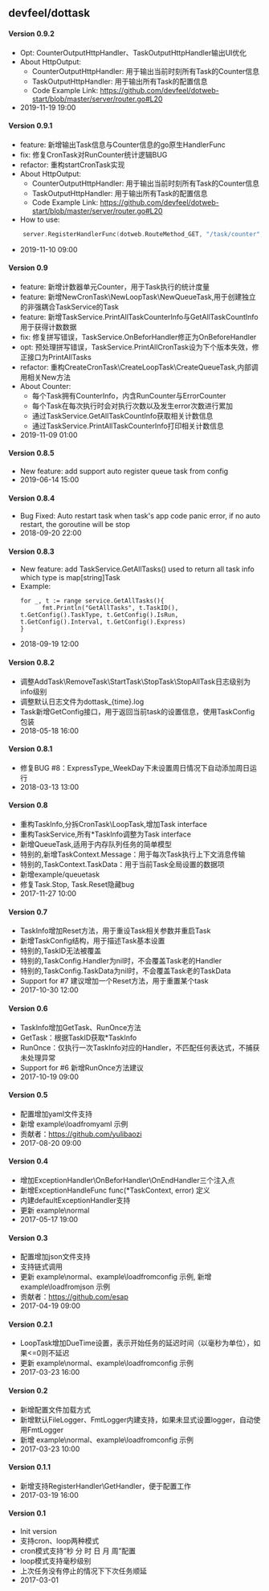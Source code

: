 ## devfeel/dottask

#### Version 0.9.2
* Opt: CounterOutputHttpHandler、TaskOutputHttpHandler输出UI优化
* About HttpOutput:
    - CounterOutputHttpHandler: 用于输出当前时刻所有Task的Counter信息
    - TaskOutputHttpHandler: 用于输出所有Task的配置信息
    - Code Example Link: https://github.com/devfeel/dotweb-start/blob/master/server/router.go#L20
* 2019-11-19 19:00

#### Version 0.9.1
* feature: 新增输出Task信息与Counter信息的go原生HandlerFunc
* fix: 修复CronTask对RunCounter统计逻辑BUG
* refactor: 重构startCronTask实现
* About HttpOutput:
    - CounterOutputHttpHandler: 用于输出当前时刻所有Task的Counter信息
    - TaskOutputHttpHandler: 用于输出所有Task的配置信息
    - Code Example Link: https://github.com/devfeel/dotweb-start/blob/master/server/router.go#L20
* How to use:
~~~ go
	server.RegisterHandlerFunc(dotweb.RouteMethod_GET, "/task/counter", global.DotTask.CounterOutputHttpHandler)
~~~
* 2019-11-10 09:00

#### Version 0.9
* feature: 新增计数器单元Counter，用于Task执行的统计度量
* feature: 新增NewCronTask\NewLoopTask\NewQueueTask,用于创建独立的非强耦合TaskService的Task
* feature: 新增TaskService.PrintAllTaskCounterInfo与GetAllTaskCountInfo用于获得计数数据
* fix: 修复拼写错误，TaskService.OnBeforHandler修正为OnBeforeHandler
* opt: 预处理拼写错误，TaskService.PrintAllCronTask设为下个版本失效，修正接口为PrintAllTasks
* refactor: 重构CreateCronTask\CreateLoopTask\CreateQueueTask,内部调用相关New方法
* About Counter:
    - 每个Task拥有CounterInfo，内含RunCounter与ErrorCounter
    - 每个Task在每次执行时会对执行次数以及发生error次数进行累加
    - 通过TaskService.GetAllTaskCountInfo获取相关计数信息
    - 通过TaskService.PrintAllTaskCounterInfo打印相关计数信息
* 2019-11-09 01:00

#### Version 0.8.5
* New feature: add support auto register queue task from config
* 2019-06-14 15:00

#### Version 0.8.4
* Bug Fixed: Auto restart task when task's app code panic error, if no auto restart, the goroutine will be stop
* 2018-09-20 22:00

#### Version 0.8.3
* New feature: add TaskService.GetAllTasks() used to return all task info which type is map[string]Task
* Example:
  ```golang
  for _, t := range service.GetAllTasks(){
  		fmt.Println("GetAllTasks", t.TaskID(), t.GetConfig().TaskType, t.GetConfig().IsRun, t.GetConfig().Interval, t.GetConfig().Express)
  }
  ```
* 2018-09-19 12:00

#### Version 0.8.2
* 调整AddTask\RemoveTask\StartTask\StopTask\StopAllTask日志级别为info级别
* 调整默认日志文件为dottask_{time}.log
* Task新增GetConfig接口，用于返回当前task的设置信息，使用TaskConfig包装
* 2018-05-18 16:00

#### Version 0.8.1
* 修复BUG #8：ExpressType_WeekDay下未设置周日情况下自动添加周日运行
* 2018-03-13 13:00

#### Version 0.8
* 重构TaskInfo,分拆CronTask\LoopTask,增加Task interface
* 重构TaskService,所有*TaskInfo调整为Task interface
* 新增QueueTask,适用于内存队列任务的简单模型
* 特别的,新增TaskContext.Message：用于每次Task执行上下文消息传输
* 特别的,TaskContext.TaskData：用于当前Task全局设置的数据项
* 新增example/queuetask
* 修复Task.Stop, Task.Reset隐藏bug
* 2017-11-27 10:00

#### Version 0.7
* TaskInfo增加Reset方法，用于重设Task相关参数并重启Task
* 新增TaskConfig结构，用于描述Task基本设置
* 特别的,TaskID无法被覆盖
* 特别的,TaskConfig.Handler为nil时，不会覆盖Task老的Handler
* 特别的,TaskConfig.TaskData为nil时，不会覆盖Task老的TaskData
* Support for #7 建议增加一个Reset方法，用于重置某个task
* 2017-10-30 12:00

#### Version 0.6
* TaskInfo增加GetTask、RunOnce方法
* GetTask：根据TaskID获取*TaskInfo
* RunOnce：仅执行一次TaskInfo对应的Handler，不匹配任何表达式，不捕获未处理异常
* Support for #6 新增RunOnce方法建议
* 2017-10-19 09:00

#### Version 0.5
* 配置增加yaml文件支持
* 新增 example\loadfromyaml 示例
* 贡献者：https://github.com/yulibaozi
* 2017-08-20 09:00

#### Version 0.4
* 增加ExceptionHandler\OnBeforHandler\OnEndHandler三个注入点
* 新增ExceptionHandleFunc func(*TaskContext, error) 定义
* 内建defaultExceptionHandler支持
* 更新 example\normal
* 2017-05-17 19:00

#### Version 0.3
* 配置增加json文件支持
* 支持链式调用
* 更新 example\normal、example\loadfromconfig 示例, 新增 example\loadfromjson 示例
* 贡献者：https://github.com/esap
* 2017-04-19 09:00

#### Version 0.2.1
* LoopTask增加DueTime设置，表示开始任务的延迟时间（以毫秒为单位），如果<=0则不延迟
* 更新 example\normal、example\loadfromconfig 示例
* 2017-03-23 16:00

#### Version 0.2
* 新增配置文件加载方式
* 新增默认FileLogger、FmtLogger内建支持，如果未显式设置logger，自动使用FmtLogger
* 新增 example\normal、example\loadfromconfig 示例
* 2017-03-23 10:00


#### Version 0.1.1
* 新增支持RegisterHandler\GetHandler，便于配置工作
* 2017-03-19 16:00

#### Version 0.1
* Init version
* 支持cron、loop两种模式
* cron模式支持“秒 分 时 日 月 周”配置
* loop模式支持毫秒级别
* 上次任务没有停止的情况下下次任务顺延
* 2017-03-01